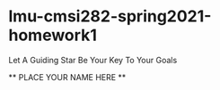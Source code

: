 # lmu-cmsi282-spring2021-homework1
Let A Guiding Star Be Your Key To Your Goals

** PLACE YOUR NAME HERE **